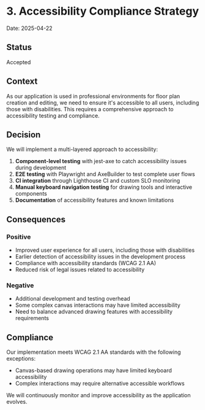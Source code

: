 
# 3. Accessibility Compliance Strategy

Date: 2025-04-22

## Status

Accepted

## Context

As our application is used in professional environments for floor plan creation and editing, we need to ensure it's accessible to all users, including those with disabilities. This requires a comprehensive approach to accessibility testing and compliance.

## Decision

We will implement a multi-layered approach to accessibility:

1. **Component-level testing** with jest-axe to catch accessibility issues during development
2. **E2E testing** with Playwright and AxeBuilder to test complete user flows
3. **CI integration** through Lighthouse CI and custom SLO monitoring
4. **Manual keyboard navigation testing** for drawing tools and interactive components
5. **Documentation** of accessibility features and known limitations

## Consequences

### Positive

- Improved user experience for all users, including those with disabilities
- Earlier detection of accessibility issues in the development process
- Compliance with accessibility standards (WCAG 2.1 AA)
- Reduced risk of legal issues related to accessibility

### Negative

- Additional development and testing overhead
- Some complex canvas interactions may have limited accessibility
- Need to balance advanced drawing features with accessibility requirements

## Compliance

Our implementation meets WCAG 2.1 AA standards with the following exceptions:

- Canvas-based drawing operations may have limited keyboard accessibility
- Complex interactions may require alternative accessible workflows

We will continuously monitor and improve accessibility as the application evolves.
